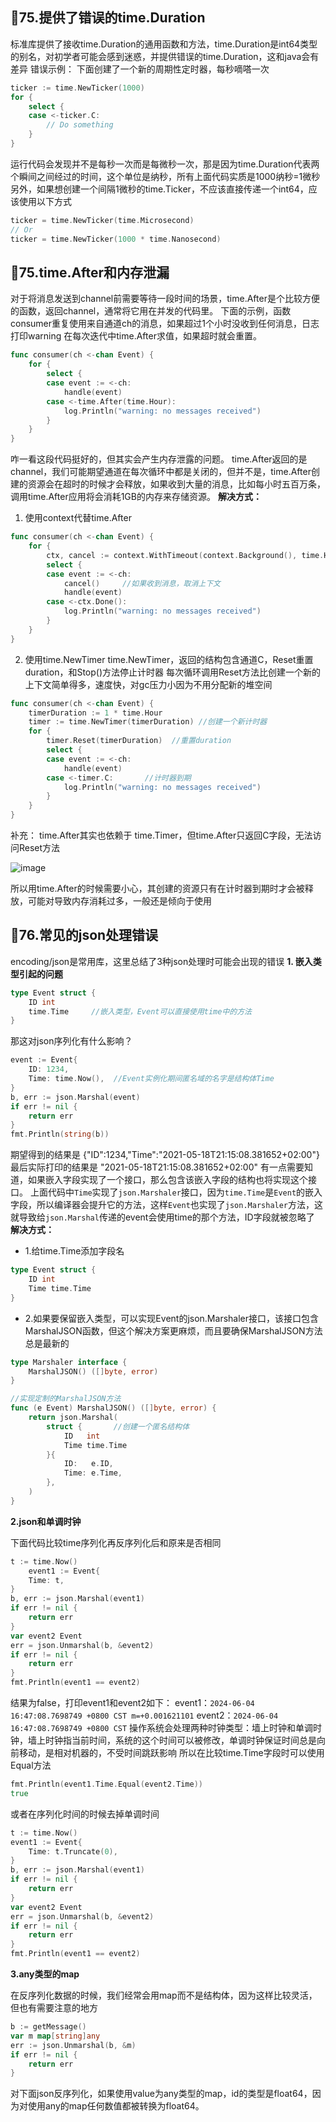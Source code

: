 ## 🤔75.提供了错误的time.Duration
标准库提供了接收time.Duration的通用函数和方法，time.Duration是int64类型的别名，对初学者可能会感到迷惑，并提供错误的time.Duration，这和java会有差异
错误示例：
下面创建了一个新的周期性定时器，每秒嘀嗒一次
```go
ticker := time.NewTicker(1000)
for {
	select {
	case <-ticker.C:
		// Do something
	}
}
```
运行代码会发现并不是每秒一次而是每微秒一次，那是因为time.Duration代表两个瞬间之间经过的时间，这个单位是纳秒，所有上面代码实质是1000纳秒=1微秒
另外，如果想创建一个间隔1微秒的time.Ticker，不应该直接传递一个int64，应该使用以下方式
```go
ticker = time.NewTicker(time.Microsecond)
// Or
ticker = time.NewTicker(1000 * time.Nanosecond)
```

## 🤔75.time.After和内存泄漏
对于将消息发送到channel前需要等待一段时间的场景，time.After是个比较方便的函数，返回channel，通常将它用在并发的代码里。
下面的示例，函数consumer重复使用来自通道ch的消息，如果超过1个小时没收到任何消息，日志打印warning
在每次迭代中time.After求值，如果超时就会重置。
```go
func consumer(ch <-chan Event) {
	for {
		select {
		case event := <-ch:
			handle(event)
		case <-time.After(time.Hour):
			log.Println("warning: no messages received")
		}
	}
}
```
咋一看这段代码挺好的，但其实会产生内存泄露的问题。
time.After返回的是channel，我们可能期望通道在每次循环中都是关闭的，但并不是，time.After创建的资源会在超时的时候才会释放，如果收到大量的消息，比如每小时五百万条，调用time.After应用将会消耗1GB的内存来存储资源。
**解决方式：**
1. 使用context代替time.After
```go
func consumer(ch <-chan Event) {
	for {
		ctx, cancel := context.WithTimeout(context.Background(), time.Hour)
		select {
		case event := <-ch:
			cancel()     //如果收到消息，取消上下文
			handle(event)
		case <-ctx.Done():
			log.Println("warning: no messages received")
		}
	}
}
```
2. 使用time.NewTimer
time.NewTimer，返回的结构包含通道C，Reset重置duration，和Stop()方法停止计时器
每次循环调用Reset方法比创建一个新的上下文简单得多，速度快，对gc压力小因为不用分配新的堆空间
```go
func consumer(ch <-chan Event) {
	timerDuration := 1 * time.Hour
	timer := time.NewTimer(timerDuration) //创建一个新计时器
	for {
		timer.Reset(timerDuration)  //重置duration
		select {
		case event := <-ch:
			handle(event)
		case <-timer.C:       //计时器到期
			log.Println("warning: no messages received")
		}
	}
}
```
补充：
time.After其实也依赖于 time.Timer，但time.After只返回C字段，无法访问Reset方法

![image](https://github.com/leishanshan/100-go-mistakes-and-how-to-avoid-them/assets/59813538/56c412e3-c456-40a3-bcb2-a1a46f8cc4fc)

所以用time.After的时候需要小心，其创建的资源只有在计时器到期时才会被释放，可能对导致内存消耗过多，一般还是倾向于使用


## 🤔76.常见的json处理错误
encoding/json是常用库，这里总结了3种json处理时可能会出现的错误
**1. 嵌入类型引起的问题**
```go
type Event struct {
	ID int
	time.Time     //嵌入类型，Event可以直接使用time中的方法
}
```
那这对json序列化有什么影响？
```go
event := Event{
	ID: 1234,
	Time: time.Now(),  //Event实例化期间匿名域的名字是结构体Time
}
b, err := json.Marshal(event)
if err != nil {
	return err
}
fmt.Println(string(b))
```
期望得到的结果是
{"ID":1234,"Time":"2021-05-18T21:15:08.381652+02:00"}
最后实际打印的结果是
"2021-05-18T21:15:08.381652+02:00"
有一点需要知道，如果嵌入字段实现了一个接口，那么包含该嵌入字段的结构也将实现这个接口。
上面代码中`Time`实现了`json.Marshaler`接口，因为`time.Time`是`Event`的嵌入字段，所以编译器会提升它的方法，这样`Event`也实现了`json.Marshaler`方法，这就导致给`json.Marshal`传递的event会使用time的那个方法，ID字段就被忽略了
**解决方式：**
- 1.给time.Time添加字段名
```go
type Event struct {
	ID int
	Time time.Time
}
```
- 2.如果要保留嵌入类型，可以实现Event的json.Marshaler接口，该接口包含MarshalJSON函数，但这个解决方案更麻烦，而且要确保MarshalJSON方法总是最新的
```go
type Marshaler interface {
	MarshalJSON() ([]byte, error)
}

//实现定制的MarshalJSON方法
func (e Event) MarshalJSON() ([]byte, error) {
    return json.Marshal(
        struct {       //创建一个匿名结构体
            ID   int
            Time time.Time
        }{
            ID:   e.ID,
            Time: e.Time,
        },
    )
}

```
**2.json和单调时钟**

下面代码比较time序列化再反序列化后和原来是否相同
```go
t := time.Now()
	event1 := Event{
	Time: t,
}
b, err := json.Marshal(event1)
if err != nil {
	return err
}
var event2 Event
err = json.Unmarshal(b, &event2)
if err != nil {
	return err
}
fmt.Println(event1 == event2)
```
结果为false，打印event1和event2如下：
event1：`2024-06-04 16:47:08.7698749 +0800 CST m=+0.001621101`
event2：`2024-06-04 16:47:08.7698749 +0800 CST`
操作系统会处理两种时钟类型：墙上时钟和单调时钟，墙上时钟指当前时间，系统的这个时间可以被修改，单调时钟保证时间总是向前移动，是相对机器的，不受时间跳跃影响
所以在比较time.Time字段时可以使用Equal方法
```go
fmt.Println(event1.Time.Equal(event2.Time))
true
```
或者在序列化时间的时候去掉单调时间
```go
t := time.Now()
event1 := Event{
	Time: t.Truncate(0),
}
b, err := json.Marshal(event1)
if err != nil {
	return err
}
var event2 Event
err = json.Unmarshal(b, &event2)
if err != nil {
	return err
}
fmt.Println(event1 == event2)
```
**3.any类型的map**

在反序列化数据的时候，我们经常会用map而不是结构体，因为这样比较灵活，但也有需要注意的地方
```go
b := getMessage()
var m map[string]any
err := json.Unmarshal(b, &m)
if err != nil {
	return err
}
```
对下面json反序列化，如果使用value为any类型的map，id的类型是float64，因为对使用any的map任何数值都被转换为float64。
